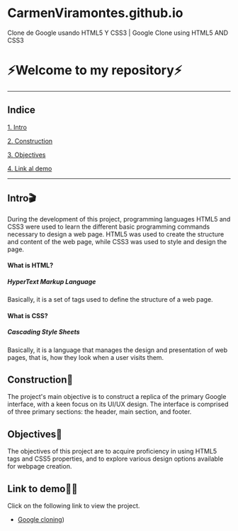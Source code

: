 # CarmenViramontes.github.io
Clone de Google usando HTML5 Y CSS3 | Google Clone using HTML5 AND CSS3
# ⚡Welcome to my repository⚡
***

## Indice
[1. Intro](INTRO)

[2. Construction](CONTRUCTION)

[3. Objectives](OBJECTIVES)

[4. Link al demo]()

***
## Intro🎬
During the development of this project, programming languages HTML5 and CSS3 were used to learn the different basic programming commands necessary to design a web page. HTML5 was used to create the structure and content of the web page, while CSS3 was used to style and design the page.

#### What is HTML?
##### HyperText Markup Language
Basically, it is a set of tags used to define the structure of a web page.

#### What is CSS?
##### Cascading Style Sheets
Basically, it is a language that manages the design and presentation of web pages, that is, how they look when a user visits them.

## Construction🚧
The project's main objective is to construct a replica of the primary Google interface, with a keen focus on its UI/UX design. The interface is comprised of three primary sections: the header, main section, and footer.

## Objectives🦾
The objectives of this project are to acquire proficiency in using HTML5 tags and CSS5 properties, and to explore various design options available for webpage creation.

## Link to demo🤞🏻
Click on the following link to view the project.
* [Google cloning](https://github.com/up210439/Google-cloning.github.io/blob/main/Google/index.html))

